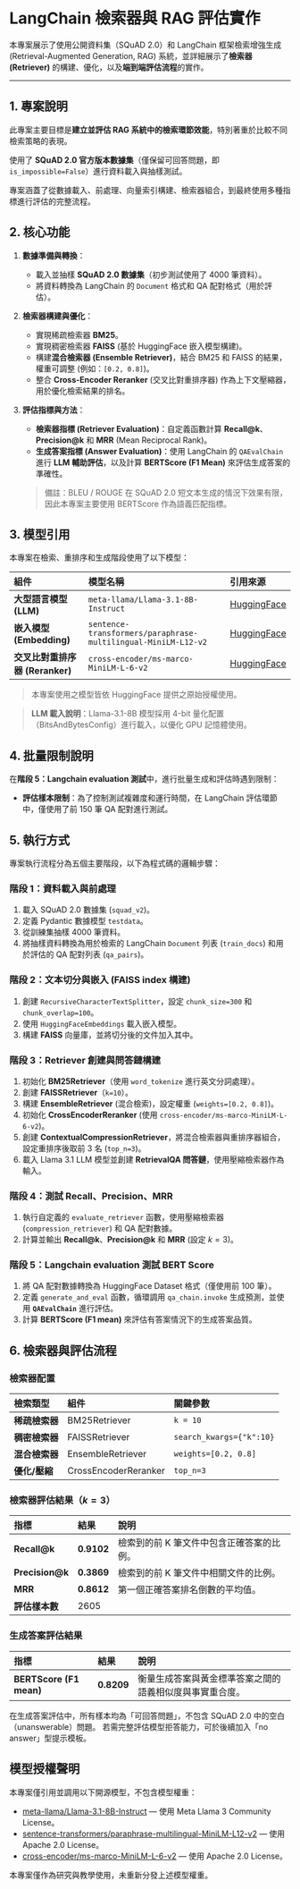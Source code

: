
# LangChain 檢索器與 RAG 評估實作

本專案展示了使用公開資料集（SQuAD 2.0）和 LangChain 框架檢索增強生成 (Retrieval-Augmented Generation, RAG) 系統，並詳細展示了**檢索器 (Retriever)** 的構建、優化，以及**端到端評估流程**的實作。

---

## 1. 專案說明

此專案主要目標是**建立並評估 RAG 系統中的檢索環節效能**，特別著重於比較不同檢索策略的表現。

使用了 **SQuAD 2.0 官方版本數據集**（僅保留可回答問題，即 `is_impossible=False`）進行資料載入與抽樣測試。

專案涵蓋了從數據載入、前處理、向量索引構建、檢索器組合，到最終使用多種指標進行評估的完整流程。

## 2. 核心功能

1.  **數據準備與轉換**：
    *   載入並抽樣 **SQuAD 2.0 數據集**（初步測試使用了 4000 筆資料）。
    *   將資料轉換為 LangChain 的 `Document` 格式和 QA 配對格式（用於評估）。

2.  **檢索器構建與優化**：
    *   實現稀疏檢索器 **BM25**。
    *   實現稠密檢索器 **FAISS** (基於 HuggingFace 嵌入模型構建)。
    *   構建**混合檢索器 (Ensemble Retriever)**，結合 BM25 和 FAISS 的結果，權重可調整 (例如：`[0.2, 0.8]`)。
    *   整合 **Cross-Encoder Reranker** (交叉比對重排序器) 作為上下文壓縮器，用於優化檢索結果的排名。

3.  **評估指標與方法**：
    *   **檢索器指標 (Retriever Evaluation)**：自定義函數計算 **Recall@k**、**Precision@k** 和 **MRR** (Mean Reciprocal Rank)。
    *   **生成答案指標 (Answer Evaluation)**：使用 LangChain 的 `QAEvalChain` 進行 **LLM 輔助評估**，以及計算 **BERTScore (F1 Mean)** 來評估生成答案的準確性。
    > 備註：BLEU / ROUGE 在 SQuAD 2.0 短文本生成的情況下效果有限，因此本專案主要使用 BERTScore 作為語義匹配指標。

## 3. 模型引用

本專案在檢索、重排序和生成階段使用了以下模型：

| 組件 | 模型名稱 | 引用來源 |
| :--- | :--- | :--- |
| **大型語言模型 (LLM)** | `meta-llama/Llama-3.1-8B-Instruct` | [HuggingFace](https://huggingface.co/meta-llama/Llama-3.1-8B-Instruct) |
| **嵌入模型 (Embedding)** | `sentence-transformers/paraphrase-multilingual-MiniLM-L12-v2` | [HuggingFace](https://huggingface.co/sentence-transformers/paraphrase-multilingual-MiniLM-L12-v2) |
| **交叉比對重排序器 (Reranker)** | `cross-encoder/ms-marco-MiniLM-L-6-v2` | [HuggingFace](https://huggingface.co/cross-encoder/ms-marco-MiniLM-L-6-v2) |

>本專案使用之模型皆依 HuggingFace 提供之原始授權使用。

> **LLM 載入說明**：Llama-3.1-8B 模型採用 4-bit 量化配置（BitsAndBytesConfig）進行載入，以優化 GPU 記憶體使用。

## 4. 批量限制說明

在**階段 5：Langchain evaluation 測試**中，進行批量生成和評估時遇到限制：

*   **評估樣本限制**：為了控制測試複雜度和運行時間，在 LangChain 評估環節中，僅使用了前 150 筆 QA 配對進行測試。

## 5. 執行方式

專案執行流程分為五個主要階段，以下為程式碼的邏輯步驟：

### 階段 1：資料載入與前處理
1.  載入 SQuAD 2.0 數據集 (`squad_v2`)。
2.  定義 Pydantic 數據模型 `testdata`。
3.  從訓練集抽樣 4000 筆資料。
4.  將抽樣資料轉換為用於檢索的 LangChain `Document` 列表 (`train_docs`) 和用於評估的 QA 配對列表 (`qa_pairs`)。

### 階段 2：文本切分與嵌入 (FAISS index 構建)
1.  創建 `RecursiveCharacterTextSplitter`，設定 `chunk_size=300` 和 `chunk_overlap=100`。
2.  使用 `HuggingFaceEmbeddings` 載入嵌入模型。
3.  構建 **FAISS** 向量庫，並將切分後的文件加入其中。

### 階段 3：Retriever 創建與問答鏈構建
1.  初始化 **BM25Retriever**（使用 `word_tokenize` 進行英文分詞處理）。
2.  創建 **FAISSRetriever**（`k=10`）。
3.  構建 **EnsembleRetriever** (混合檢索)，設定權重 (`weights=[0.2, 0.8]`)。
4.  初始化 **CrossEncoderReranker** (使用 `cross-encoder/ms-marco-MiniLM-L-6-v2`)。
5.  創建 **ContextualCompressionRetriever**，將混合檢索器與重排序器組合，設定重排序後取前 3 名 (`top_n=3`)。
6.  載入 Llama 3.1 LLM 模型並創建 **RetrievalQA 問答鏈**，使用壓縮檢索器作為輸入。

### 階段 4：測試 Recall、Precision、MRR
1.  執行自定義的 `evaluate_retriever` 函數，使用壓縮檢索器 (`compression_retriever`) 和 QA 配對數據。
2.  計算並輸出 **Recall@k**、**Precision@k** 和 **MRR** (設定 $k=3$)。

### 階段 5：Langchain evaluation 測試 BERT Score
1.  將 QA 配對數據轉換為 HuggingFace Dataset 格式（僅使用前 100 筆）。
2.  定義 `generate_and_eval` 函數，循環調用 `qa_chain.invoke` 生成預測，並使用 **`QAEvalChain`** 進行評估。
3.  計算 **BERTScore (F1 mean)** 來評估有答案情況下的生成答案品質。

## 6. 檢索器與評估流程

### 檢索器配置

| 檢索類型 | 組件 | 關鍵參數 |
| :--- | :--- | :--- |
| **稀疏檢索器** | BM25Retriever | `k = 10` |
| **稠密檢索器** | FAISSRetriever | `search_kwargs={"k":10}` |
| **混合檢索器** | EnsembleRetriever | `weights=[0.2, 0.8]` |
| **優化/壓縮** | CrossEncoderReranker | `top_n=3` |

### 檢索器評估結果（$k=3$）

| 指標 | 結果 | 說明 |
| :--- | :--- | :--- |
| **Recall@k** | **0.9102** | 檢索到的前 K 筆文件中包含正確答案的比例。 |
| **Precision@k** | **0.3869** | 檢索到的前 K 筆文件中相關文件的比例。 |
| **MRR** | **0.8612** | 第一個正確答案排名倒數的平均值。 |
| **評估樣本數** | 2605 | |

### 生成答案評估結果


| 指標 | 結果 | 說明 |
| :--- | :--- | :--- |
| **BERTScore (F1 mean)** | **0.8209** | 衡量生成答案與黃金標準答案之間的語義相似度與事實重合度。 |

在生成答案評估中，所有樣本均為「可回答問題」，不包含 SQuAD 2.0 中的空白（unanswerable）問題。
若需完整評估模型拒答能力，可於後續加入「no answer」型提示模板。

## 模型授權聲明
本專案僅引用並調用以下開源模型，不包含模型權重：
- [meta-llama/Llama-3.1-8B-Instruct](https://huggingface.co/meta-llama/Llama-3.1-8B-Instruct) — 使用 Meta Llama 3 Community License。
- [sentence-transformers/paraphrase-multilingual-MiniLM-L12-v2](https://huggingface.co/sentence-transformers/paraphrase-multilingual-MiniLM-L12-v2) — 使用 Apache 2.0 License。
- [cross-encoder/ms-marco-MiniLM-L-6-v2](https://huggingface.co/cross-encoder/ms-marco-MiniLM-L-6-v2) — 使用 Apache 2.0 License。

本專案僅作為研究與教學使用，未重新分發上述模型權重。
